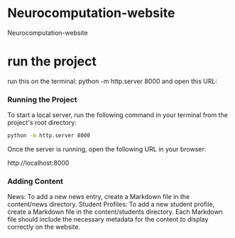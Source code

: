 # Neurocomputation-website
Neurocomputation-website


# run the project

run this on the terminal: python -m http.server 8000
and open this URL:

### Running the Project

To start a local server, run the following command in your terminal from the project's root directory:

```bash
python -m http.server 8000
```

Once the server is running, open the following URL in your browser:

http://localhost:8000


### Adding Content

News: To add a new news entry, create a Markdown file in the content/news directory.
Student Profiles: To add a new student profile, create a Markdown file in the content/students directory.
Each Markdown file should include the necessary metadata for the content to display correctly on the website.
